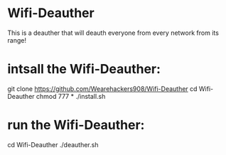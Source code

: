 # Wifi-Deauther
This is a deauther that will deauth everyone from every network from its range!
# intsall the Wifi-Deauther:
git clone https://github.com/Wearehackers908/Wifi-Deauther
cd Wifi-Deauther
chmod 777 *
./install.sh


# run the Wifi-Deauther:

cd Wifi-Deauther
./deauther.sh
